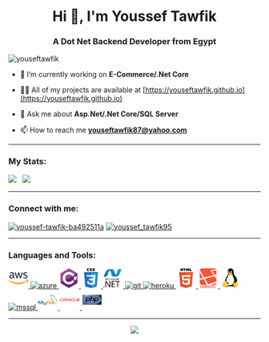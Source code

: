 <h1 align="center">Hi 👋, I'm Youssef Tawfik</h1>
<h3 align="center">A Dot Net Backend Developer from Egypt</h3>

<p align="left"> <img src="https://komarev.com/ghpvc/?username=youseftawfik&label=Profile%20views&color=0e75b6&style=flat" alt="youseftawfik" /> </p>

- 🔭 I’m currently working on **E-Commerce/.Net Core**

- 👨‍💻 All of my projects are available at [https://youseftawfik.github.io](https://youseftawfik.github.io)

- 💬 Ask me about **Asp.Net/.Net Core/SQL Server**

- 📫 How to reach me **youseftawfik87@yahoo.com**

<hr> 

<h3 align="left">My Stats:</h3>

 <div>  
<img width="380" src="https://github-readme-stats.vercel.app/api?username=youseftawfik&show_icons=true&theme=radical"/> &nbsp;
 <img width="380" src="http://github-readme-streak-stats.herokuapp.com?user=youseftawfik&theme=radical&date_format=M%20j%5B%2C%20Y%5D"/>
 </div>
 
<hr>

<h3 align="left">Connect with me:</h3>
<p align="left">
<a href="https://linkedin.com/in/youssef-tawfik-ba492511a" target="blank"><img align="center" src="https://raw.githubusercontent.com/rahuldkjain/github-profile-readme-generator/master/src/images/icons/Social/linked-in-alt.svg" alt="youssef-tawfik-ba492511a" height="30" width="40" /></a>
<a href="https://www.hackerrank.com/youssef_tawfik95" target="blank"><img align="center" src="https://raw.githubusercontent.com/rahuldkjain/github-profile-readme-generator/master/src/images/icons/Social/hackerrank.svg" alt="youssef_tawfik95" height="30" width="40" /></a>
</p>

<hr>

<h3 align="left">Languages and Tools:</h3>
<p align="left"> <a href="https://aws.amazon.com" target="_blank" rel="noreferrer"> <img src="https://raw.githubusercontent.com/devicons/devicon/master/icons/amazonwebservices/amazonwebservices-original-wordmark.svg" alt="aws" width="40" height="40"/> </a> <a href="https://azure.microsoft.com/en-in/" target="_blank" rel="noreferrer"> <img src="https://www.vectorlogo.zone/logos/microsoft_azure/microsoft_azure-icon.svg" alt="azure" width="40" height="40"/> </a> <a href="https://www.w3schools.com/cs/" target="_blank" rel="noreferrer"> <img src="https://raw.githubusercontent.com/devicons/devicon/master/icons/csharp/csharp-original.svg" alt="csharp" width="40" height="40"/> </a> <a href="https://www.w3schools.com/css/" target="_blank" rel="noreferrer"> <img src="https://raw.githubusercontent.com/devicons/devicon/master/icons/css3/css3-original-wordmark.svg" alt="css3" width="40" height="40"/> </a> <a href="https://dotnet.microsoft.com/" target="_blank" rel="noreferrer"> <img src="https://raw.githubusercontent.com/devicons/devicon/master/icons/dot-net/dot-net-original-wordmark.svg" alt="dotnet" width="40" height="40"/> </a> <a href="https://git-scm.com/" target="_blank" rel="noreferrer"> <img src="https://www.vectorlogo.zone/logos/git-scm/git-scm-icon.svg" alt="git" width="40" height="40"/> </a> <a href="https://heroku.com" target="_blank" rel="noreferrer"> <img src="https://www.vectorlogo.zone/logos/heroku/heroku-icon.svg" alt="heroku" width="40" height="40"/> </a> <a href="https://www.w3.org/html/" target="_blank" rel="noreferrer"> <img src="https://raw.githubusercontent.com/devicons/devicon/master/icons/html5/html5-original-wordmark.svg" alt="html5" width="40" height="40"/> </a> <a href="https://laravel.com/" target="_blank" rel="noreferrer"> <img src="https://raw.githubusercontent.com/devicons/devicon/master/icons/laravel/laravel-plain-wordmark.svg" alt="laravel" width="40" height="40"/> </a> <a href="https://www.linux.org/" target="_blank" rel="noreferrer"> <img src="https://raw.githubusercontent.com/devicons/devicon/master/icons/linux/linux-original.svg" alt="linux" width="40" height="40"/> </a> <a href="https://www.microsoft.com/en-us/sql-server" target="_blank" rel="noreferrer"> <img src="https://www.svgrepo.com/show/303229/microsoft-sql-server-logo.svg" alt="mssql" width="40" height="40"/> </a> <a href="https://www.mysql.com/" target="_blank" rel="noreferrer"> <img src="https://raw.githubusercontent.com/devicons/devicon/master/icons/mysql/mysql-original-wordmark.svg" alt="mysql" width="40" height="40"/> </a> <a href="https://www.oracle.com/" target="_blank" rel="noreferrer"> <img src="https://raw.githubusercontent.com/devicons/devicon/master/icons/oracle/oracle-original.svg" alt="oracle" width="40" height="40"/> </a> <a href="https://www.php.net" target="_blank" rel="noreferrer"> <img src="https://raw.githubusercontent.com/devicons/devicon/master/icons/php/php-original.svg" alt="php" width="40" height="40"/> </a> </p>

<hr>

</p>
<p align = "center">
  <img src="https://profile-counter.glitch.me/youseftawfik/count.svg" />
</p>

